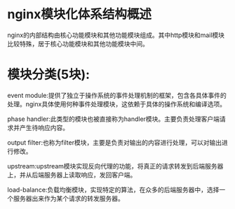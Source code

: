# nginx模块化体系结构概述
nginx的内部结构由核心功能模块和其他功能模块组成。其中http模块和mail模块比较特殊，居于核心功能模块和其他功能模块中间。

# 模块分类(5块):
event module:提供了独立于操作系统的事件处理机制的框架，包含各具体事件的处理。nginx具体使用何种事件处理模块，这依赖于具体的操作系统和编译选项。

phase handler:此类型的模块也被直接称为handler模块。主要负责处理客户端请求并产生待响应内容。

output filter:也称为filter模块，主要是负责对输出的内容进行处理，可以对输出进行修改。

upstream:upstream模块实现反向代理的功能，将真正的请求转发到后端服务器上，并从后端服务器上读取响应，发回客户端。

load-balance:负载均衡模块，实现特定的算法，在众多的后端服务器中，选择一个服务器出来作为某个请求的转发服务器。